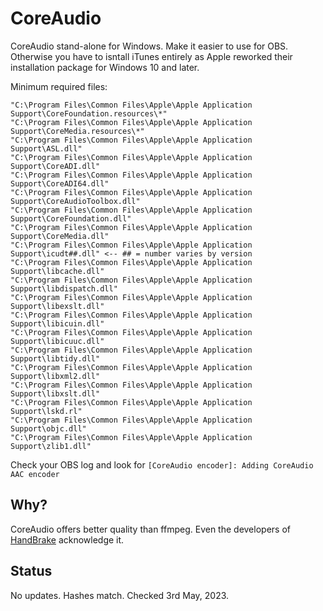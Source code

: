 # CoreAudio
CoreAudio stand-alone for Windows. Make it easier to use for OBS. Otherwise you have to isntall iTunes entirely as Apple reworked their installation package for Windows 10 and later.

Minimum required files:

```
"C:\Program Files\Common Files\Apple\Apple Application Support\CoreFoundation.resources\*"
"C:\Program Files\Common Files\Apple\Apple Application Support\CoreMedia.resources\*"
"C:\Program Files\Common Files\Apple\Apple Application Support\ASL.dll"
"C:\Program Files\Common Files\Apple\Apple Application Support\CoreADI.dll"
"C:\Program Files\Common Files\Apple\Apple Application Support\CoreADI64.dll"
"C:\Program Files\Common Files\Apple\Apple Application Support\CoreAudioToolbox.dll"
"C:\Program Files\Common Files\Apple\Apple Application Support\CoreFoundation.dll"
"C:\Program Files\Common Files\Apple\Apple Application Support\CoreMedia.dll"
"C:\Program Files\Common Files\Apple\Apple Application Support\icudt##.dll" <-- ## = number varies by version
"C:\Program Files\Common Files\Apple\Apple Application Support\libcache.dll"
"C:\Program Files\Common Files\Apple\Apple Application Support\libdispatch.dll"
"C:\Program Files\Common Files\Apple\Apple Application Support\libexslt.dll"
"C:\Program Files\Common Files\Apple\Apple Application Support\libicuin.dll"
"C:\Program Files\Common Files\Apple\Apple Application Support\libicuuc.dll"
"C:\Program Files\Common Files\Apple\Apple Application Support\libtidy.dll"
"C:\Program Files\Common Files\Apple\Apple Application Support\libxml2.dll"
"C:\Program Files\Common Files\Apple\Apple Application Support\libxslt.dll"
"C:\Program Files\Common Files\Apple\Apple Application Support\lskd.rl"
"C:\Program Files\Common Files\Apple\Apple Application Support\objc.dll"
"C:\Program Files\Common Files\Apple\Apple Application Support\zlib1.dll"
```

Check your OBS log and look for `[CoreAudio encoder]: Adding CoreAudio AAC encoder` 

## Why?
CoreAudio offers better quality than ffmpeg. Even the developers of [HandBrake](https://handbrake.fr/docs/en/latest/technical/audio-codecs.html) acknowledge it.

## Status
No updates. Hashes match. Checked 3rd May, 2023.
